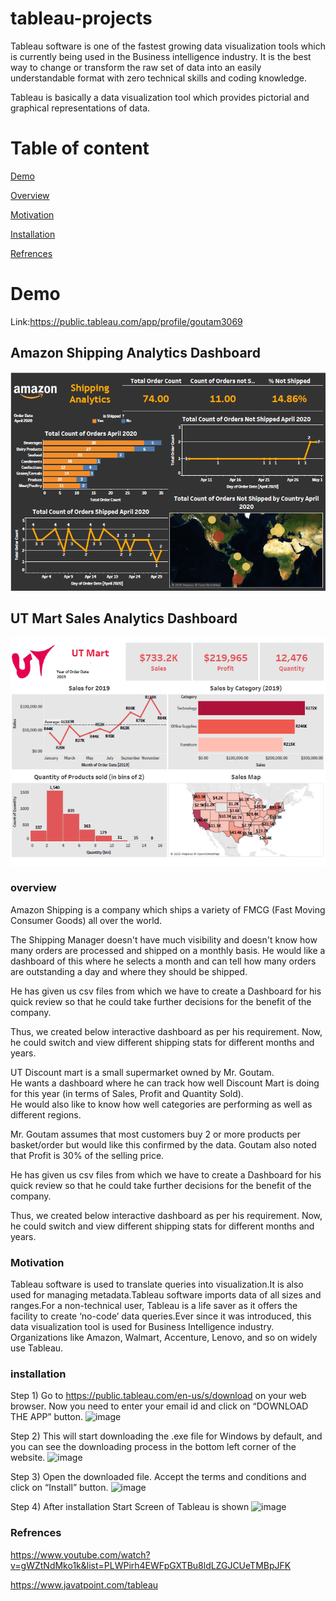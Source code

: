 # tableau-projects
Tableau software is one of the fastest growing data visualization tools which is currently being used in the Business intelligence industry.
It is the best way to change or transform the raw set of data into an easily understandable format with zero technical skills and coding knowledge.

Tableau is basically a data visualization tool which provides pictorial and graphical representations of data.
# Table of content
[Demo](#Demo) 

[Overview](#overview)

[Motivation](#Motivation)

[Installation](#installation)

[Refrences](#Refrences)

# Demo 
Link:https://public.tableau.com/app/profile/goutam3069

##  Amazon Shipping Analytics Dashboard

<img src="https://github.com/goutam63/tableau-projects/blob/main/Amazon%20Shipping%20Analytics/screenshot/Amazon%20Shipping%20Analytics%20Image.PNG" alt="SS 1"/>

##  UT Mart Sales Analytics Dashboard

<img src="https://github.com/goutam63/tableau-projects/blob/main/UT%20Mart%20Sales%20Analytics/sc/UT%20Mart%20Sales%20PNG.PNG" alt="SS 3"/>

### overview

Amazon Shipping is a company which ships a variety of FMCG (Fast Moving Consumer Goods) all over the world.

The Shipping Manager doesn't have much visibility and doesn't know how many orders are processed and shipped on a monthly basis.
He would like a dashboard of this where he selects a month and can tell how many orders are outstanding a day and where they should be shipped.

He has given us csv files from which we have to create a Dashboard for his quick review so that he could take further decisions for the benefit of the company.

Thus, we created below interactive dashboard as per his requirement. Now, he could switch and view different shipping stats for different months and years.


UT Discount mart is a small supermarket owned by Mr. Goutam.  
He wants a dashboard where he can track how well Discount Mart is doing for this year (in terms of Sales, Profit and Quantity
Sold).  
He would also like to know how well categories are performing as well as different regions.  

Mr. Goutam assumes that most customers buy 2 or more products per basket/order but would
like this confirmed by the data.
Goutam also noted that Profit is 30% of the selling price.  

He has given us csv files from which we have to create a Dashboard for his quick review so that he could take further decisions for the benefit of the company.

Thus, we created below interactive dashboard as per his requirement. Now, he could switch and view different shipping stats for different months and years. 

### Motivation
Tableau software is used to translate queries into visualization.It is also used for managing metadata.Tableau software imports data of all sizes and ranges.For a non-technical user, Tableau is a life saver as it offers the facility to create ‘no-code’ data queries.Ever since it was introduced, this data visualization tool is used for Business Intelligence industry. Organizations like Amazon, Walmart, Accenture, Lenovo, and so on widely use Tableau.

### installation
Step 1) Go to https://public.tableau.com/en-us/s/download on your web browser. Now you need to enter your email id and click on “DOWNLOAD THE APP” button.
![image](https://user-images.githubusercontent.com/76108394/133360199-e403a013-a9e8-412b-ac65-29a78929d18c.png)

Step 2) This will start downloading the .exe file for Windows by default, and you can see the downloading process in the bottom left corner of the website.
![image](https://user-images.githubusercontent.com/76108394/133360284-7b207c55-3cfe-4b58-a8f7-2dc97fb97978.png)

Step 3) Open the downloaded file. Accept the terms and conditions and click on “Install” button.
![image](https://user-images.githubusercontent.com/76108394/133360380-a2796132-58f4-4a94-a869-1d333f121ee6.png)

Step 4) After installation Start Screen of Tableau is shown
![image](https://user-images.githubusercontent.com/76108394/133360448-f5cf13b0-c9f6-4096-95f6-57462e4f4fec.png)

### Refrences
https://www.youtube.com/watch?v=gWZtNdMko1k&list=PLWPirh4EWFpGXTBu8ldLZGJCUeTMBpJFK

https://www.javatpoint.com/tableau


